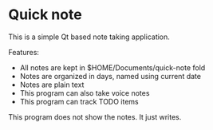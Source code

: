 # Quick note

This is a simple Qt based note taking application.

Features:

* All notes are kept in $HOME/Documents/quick-note fold
* Notes are organized in days, named using current date
* Notes are plain text
* This program can also take voice notes
* This program can track TODO items

This program does not show the notes. It just writes.

